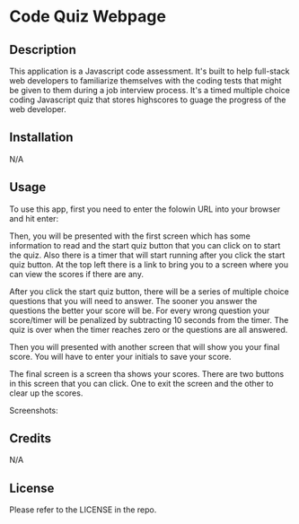 # Code Quiz Webpage

## Description

This application is a Javascript code assessment. It's built to help full-stack web developers to familiarize themselves with the coding tests that might be given to them during a job interview process. It's a timed multiple choice coding Javascript quiz that stores highscores to guage the progress of the web developer.


## Installation

N/A

## Usage

To use this app, first you  need to enter the folowin URL into your browser and hit enter:

Then, you will be presented with the first screen which has some information to read and the start quiz button that you can click on to start the quiz. Also there is a timer that will start running after  you click the start quiz button. At the top left there is a link to bring you to a screen where you can view the scores if there are any.

After you click the start quiz button, there will be a series of multiple choice questions that you will need to answer. The sooner you answer the questions the better your score will be. For every wrong question your score/timer will be penalized by subtracting 10 seconds from the timer. The quiz is over when the timer reaches zero or the questions are all answered. 

Then you will presented with another screen that will show you your final score. You will have to enter your initials to save your score.

The final screen is a screen tha shows your scores.  There are two buttons in this screen that you can click. One to exit the screen and the other to clear up the scores.

Screenshots:


## Credits

N/A

## License

Please refer to the LICENSE in the repo.